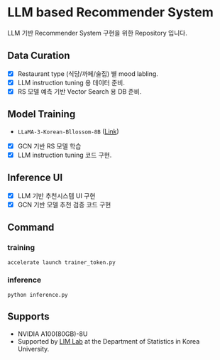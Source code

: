 # LLM based Recommender System
LLM 기반 Recommender System 구현을 위한 Repository 입니다.

## Data Curation
- [x] Restaurant type (식당/까페/술집) 별 mood labling.
- [x] LLM instruction tuning 용 데이터 준비. 
- [x] RS 모델 예측 기반 Vector Search 용 DB 준비.

## Model Training
- `LLaMA-3-Korean-Bllossom-8B` ([Link](https://huggingface.co/MLP-KTLim/llama-3-Korean-Bllossom-8B)) 
- [x] GCN 기반 RS 모델 학습
- [x] LLM instruction tuning 코드 구현.

## Inference UI
- [x] LLM 기반 추천시스템 UI 구현
- [x] GCN 기반 모델 추천 검증 코드 구현 

## Command

### training
```
accelerate launch trainer_token.py
```

### inference
```
python inference.py
```


## Supports
- NVIDIA A100(80GB)-8U
- Supported by [LIM Lab](http://sungbin-lim.net) at the Department of Statistics in Korea University.
